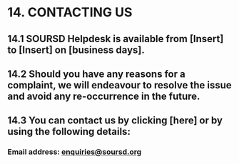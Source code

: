 # 14. CONTACTING US

## 14.1 SOURSD Helpdesk is available from [Insert] to [Insert] on [business days].

## 14.2 Should you have any reasons for a complaint, we will endeavour to resolve the issue and avoid any re-occurrence in the future.

## 14.3 You can contact us by clicking [here] or by using the following details:

### Email address: [enquiries@soursd.org](enquiries@soursd.org)
